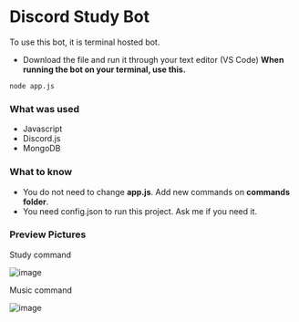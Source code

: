 # Discord Study Bot

To use this bot, it is terminal hosted bot.
- Download the file and run it through your text editor (VS Code)
**When running the bot on your terminal, use this.**

```
node app.js
```

### What was used
- Javascript
- Discord.js
- MongoDB

### What to know

- You do not need to change **app.js**. Add new commands on **commands folder**.
- You need config.json to run this project. Ask me if you need it.


### Preview Pictures

Study command

![image](https://user-images.githubusercontent.com/77949696/129763423-e1f963be-abb0-47f9-9e26-21317ff84881.png)

Music command

![image](https://user-images.githubusercontent.com/77949696/129763354-593a36d8-64ad-473b-832a-2c802d6b48a1.png)

